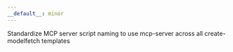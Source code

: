 ```yaml
---
__default__: minor
---
```


Standardize MCP server script naming to use mcp-server across all create-modelfetch templates
